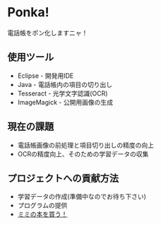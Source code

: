 # Ponka!
電話帳をポン化しますニャ！

## 使用ツール

* Eclipse - 開発用IDE
* Java - 電話帳内の項目の切り出し
* Tesseract - 光学文字認識(OCR)
* ImageMagick - 公開用画像の生成

## 現在の課題

* 電話帳画像の前処理と項目切り出しの精度の向上
* OCRの精度向上、そのための学習データの収集

## プロジェクトへの貢献方法

* 学習データの作成(準備中なのでお待ち下さい)
* プログラムの提供
* [ミミの本を買う！](https://www.amazon.co.jp/dp/490834809X/)